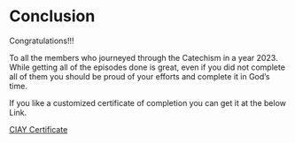 # Conclusion

Congratulations!!!

To all the members who journeyed through the Catechism in a year 2023.
While getting all of the episodes done is great, even if you did not complete all of them you should be proud of your efforts and complete it in God’s time.

If you like a customized certificate of completion you can get it at the below Link.

<!-- linkcheck: ignore, 403 Forbidden -->

[CIAY Certificate](https://ascensionpress.com/pages/ciy-certificate)
